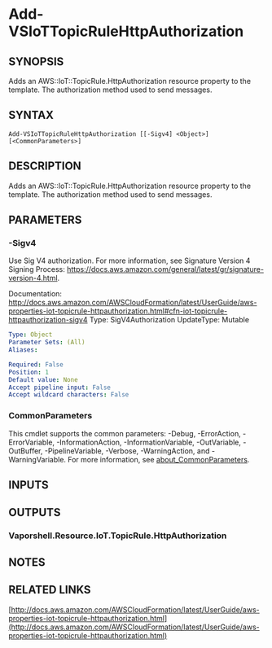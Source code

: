 # Add-VSIoTTopicRuleHttpAuthorization

## SYNOPSIS
Adds an AWS::IoT::TopicRule.HttpAuthorization resource property to the template.
The authorization method used to send messages.

## SYNTAX

```
Add-VSIoTTopicRuleHttpAuthorization [[-Sigv4] <Object>] [<CommonParameters>]
```

## DESCRIPTION
Adds an AWS::IoT::TopicRule.HttpAuthorization resource property to the template.
The authorization method used to send messages.

## PARAMETERS

### -Sigv4
Use Sig V4 authorization.
For more information, see Signature Version 4 Signing Process: https://docs.aws.amazon.com/general/latest/gr/signature-version-4.html.

Documentation: http://docs.aws.amazon.com/AWSCloudFormation/latest/UserGuide/aws-properties-iot-topicrule-httpauthorization.html#cfn-iot-topicrule-httpauthorization-sigv4
Type: SigV4Authorization
UpdateType: Mutable

```yaml
Type: Object
Parameter Sets: (All)
Aliases:

Required: False
Position: 1
Default value: None
Accept pipeline input: False
Accept wildcard characters: False
```

### CommonParameters
This cmdlet supports the common parameters: -Debug, -ErrorAction, -ErrorVariable, -InformationAction, -InformationVariable, -OutVariable, -OutBuffer, -PipelineVariable, -Verbose, -WarningAction, and -WarningVariable. For more information, see [about_CommonParameters](http://go.microsoft.com/fwlink/?LinkID=113216).

## INPUTS

## OUTPUTS

### Vaporshell.Resource.IoT.TopicRule.HttpAuthorization
## NOTES

## RELATED LINKS

[http://docs.aws.amazon.com/AWSCloudFormation/latest/UserGuide/aws-properties-iot-topicrule-httpauthorization.html](http://docs.aws.amazon.com/AWSCloudFormation/latest/UserGuide/aws-properties-iot-topicrule-httpauthorization.html)

